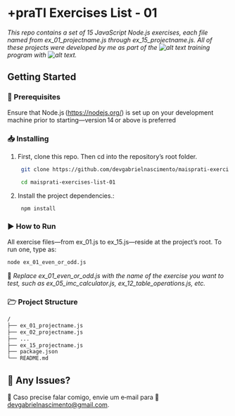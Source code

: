# +praTI Exercises List - 01

_This repo contains a set of 15 JavaScript Node.js exercises, each file named from ex_01_projectname.js through ex_15_projectname.js. All of these projects were developed by me as part of the ![alt text](https://i.imgur.com/T7mEQxa.png) training program with ![alt text](https://i.imgur.com/4sQCtRX.png)._

## Getting Started

### 📜 Prerequisites

Ensure that Node.js (<https://nodejs.org/>) is set up on your development machine prior to starting—version 14 or above is preferred

### 📥 Installing

1. First, clone this repo. Then cd into the repository’s root folder.

   ```bash
    git clone https://github.com/devgabrielnascimento/maisprati-exercises-list-01
   ```

   ```bash
    cd maisprati-exercises-list-01
   ```

2. Install the project dependencies.:

   ```bash
    npm install
   ```

### ▶ How to Run

All exercise files—from ex_01.js to ex_15.js—reside at the project’s root. To run one, type as:

```bash
node ex_01_even_or_odd.js
```

📢 _Replace ex_01_even_or_odd.js with the name of the exercise you want to test, such as ex_05_imc_calculator.js, ex_12_table_operations.js, etc._

### 🗁 Project Structure

```bash
/
├── ex_01_projectname.js
├── ex_02_projectname.js
├── ...
├── ex_15_projectname.js
├── package.json
└── README.md
```

## 🐞 Any Issues?

📧
Caso precise falar comigo, envie um e‑mail para 📧 <devgabrielnascimento@gmail.com>.
